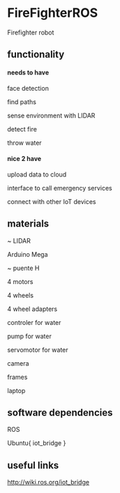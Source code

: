 # FireFighterROS
Firefighter robot

## functionality
#### needs to have

face detection

find paths

sense environment with LIDAR

detect fire

throw water

#### nice 2 have

upload data to cloud

interface to call emergency services

connect with other IoT devices

## materials

~ LIDAR

Arduino Mega

~ puente H

4 motors

4 wheels

4 wheel adapters

controler for water

pump for water

servomotor for water

camera

frames

laptop

## software dependencies

ROS

Ubuntu{
  iot_bridge
}


## useful links

http://wiki.ros.org/iot_bridge


